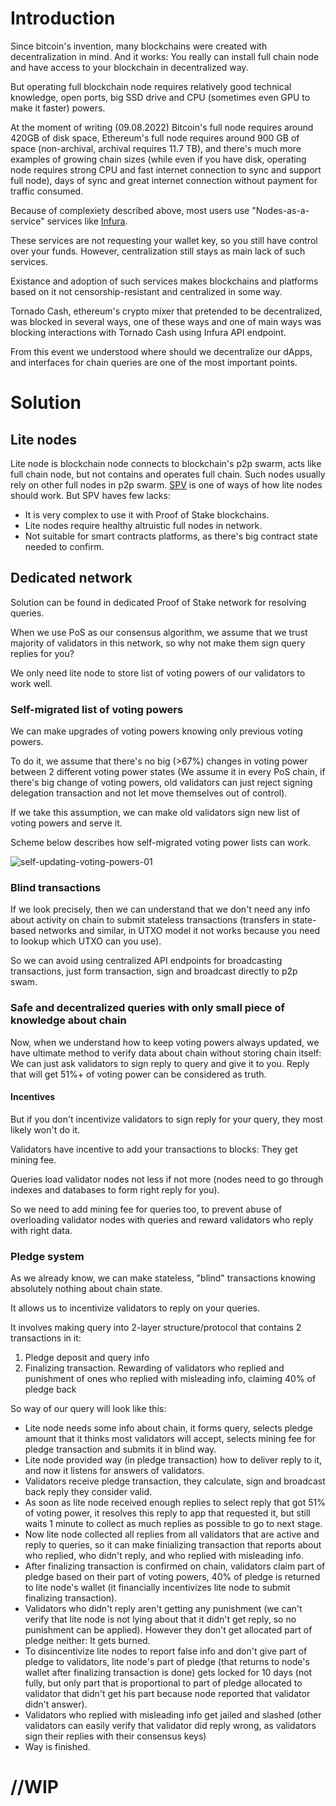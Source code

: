 # Introduction
Since bitcoin's invention, many blockchains were created with decentralization in mind. And it works: You really can install full chain node and have access to your blockchain in decentralized way. 

But operating full blockchain node requires relatively good technical knowledge, open ports, big SSD drive and CPU (sometimes even GPU to make it faster) powers.

At the moment of writing (09.08.2022) Bitcoin's full node requires around 420GB of disk space, Ethereum's full node requires around 900 GB of space (non-archival, archival requires 11.7 TB), and there's much more examples of growing chain sizes (while even if you have disk, operating node requires strong CPU and fast internet connection to sync and support full node), days of sync and great internet connection without payment for traffic consumed.

Because of complexiety described above, most users use "Nodes-as-a-service" services like [Infura](https://infura.io/).

These services are not requesting your wallet key, so you still have control over your funds. However, centralization still stays as main lack of such services.

Existance and adoption of such services makes blockchains and platforms based on it not censorship-resistant and centralized in some way.

Tornado Cash, ethereum's crypto mixer that pretended to be decentralized, was blocked in several ways, one of these ways and one of main ways was blocking interactions with Tornado Cash using Infura API endpoint.

From this event we understood where should we decentralize our dApps, and interfaces for chain queries are one of the most important points.

# Solution

## Lite nodes

Lite node is blockchain node connects to blockchain's p2p swarm, acts like full chain node, but not contains and operates full chain. Such nodes usually rely on other full nodes in p2p swarm. [SPV](https://en.bitcoinwiki.org/wiki/Simplified_Payment_Verification) is one of ways of how lite nodes should work.
But SPV haves few lacks:
- It is very complex to use it with Proof of Stake blockchains.
- Lite nodes require healthy altruistic full nodes in network.
- Not suitable for smart contracts platforms, as there's big contract state needed to confirm.

## Dedicated network
Solution can be found in dedicated Proof of Stake network for resolving queries.

When we use PoS as our consensus algorithm, we assume that we trust majority of validators in this network, so why not make them sign query replies for you?

We only need lite node to store list of voting powers of our validators to work well.

### Self-migrated list of voting powers
We can make upgrades of voting powers knowing only previous voting powers.

To do it, we assume that there's no big (>67%) changes in voting power between 2 different voting power states (We assume it in every PoS chain, if there's big change of voting powers, old validators can just reject signing delegation transaction and not let move themselves out of control).

If we take this assumption, we can make old validators sign new list of voting powers and serve it.

Scheme below describes how self-migrated voting power lists can work.

![self-updating-voting-powers-01](https://user-images.githubusercontent.com/40735471/189504918-d3b5866a-10e3-4307-917b-b3983557ebc3.png)

### Blind transactions

If we look precisely, then we can understand that we don't need any info about activity on chain to submit stateless transactions (transfers in state-based networks and similar, in UTXO model it not works because you need to lookup which UTXO can you use).

So we can avoid using centralized API endpoints for broadcasting transactions, just form transaction, sign and broadcast directly to p2p swam.

### Safe and decentralized queries with only small piece of knowledge about chain

Now, when we understand how to keep voting powers always updated, we have ultimate method to verify data about chain without storing chain itself: We can just ask validators to sign reply to query and give it to you. Reply that will get 51%+ of voting power can be considered as truth.

#### Incentives

But if you don't incentivize validators to sign reply for your query, they most likely won't do it.

Validators have incentive to add your transactions to blocks: They get mining fee.

Queries load validator nodes not less if not more (nodes need to go through indexes and databases to form right reply for you). 

So we need to add mining fee for queries too, to prevent abuse of overloading validator nodes with queries and reward validators who reply with right data.

### Pledge system

As we already know, we can make stateless, "blind" transactions knowing absolutely nothing about chain state.

It allows us to incentivize validators to reply on your queries.

It involves making query into 2-layer structure/protocol that contains 2 transactions in it:
1. Pledge deposit and query info
2. Finalizing transaction. Rewarding of validators who replied and punishment of ones who replied with misleading info, claiming 40% of pledge back

So way of our query will look like this:
- Lite node needs some info about chain, it forms query, selects pledge amount that it thinks most validators will accept, selects mining fee for pledge transaction and submits it in blind way.
- Lite node provided way (in pledge transaction) how to deliver reply to it, and now it listens for answers of validators. 
- Validators receive pledge transaction, they calculate, sign and broadcast back reply they consider valid.
- As soon as lite node received enough replies to select reply that got 51% of voting power, it resolves this reply to app that requested it, but still waits 1 minute to collect as much replies as possible to go to next stage.
- Now lite node collected all replies from all validators that are active and reply to queries, so it can make finializing transaction that reports about who replied, who didn't reply, and who replied with misleading info.
- After finalizing transaction is confirmed on chain, validators claim part of pledge based on their part of voting powers, 40% of pledge is returned to lite node's wallet (it financially incentivizes lite node to submit finalizing transaction).
 - Validators who didn't reply aren't getting any punishment (we can't verify that lite node is not lying about that it didn't get reply, so no punishment can be applied). However they don't get allocated part of pledge neither: It gets burned. 
 - To disincentivize lite nodes to report false info and don't give part of pledge to validators, lite node's part of pledge (that returns to node's wallet after finalizing transaction is done) gets locked for 10 days (not fully, but only part that is proportional to part of pledge allocated to validator that didn't get his part because node reported that validator didn't answer).
 - Validators who replied with misleading info get jailed and slashed (other validators can easily verify that validator did reply wrong, as validators sign their replies with their consensus keys)
- Way is finished. 
# //WIP
